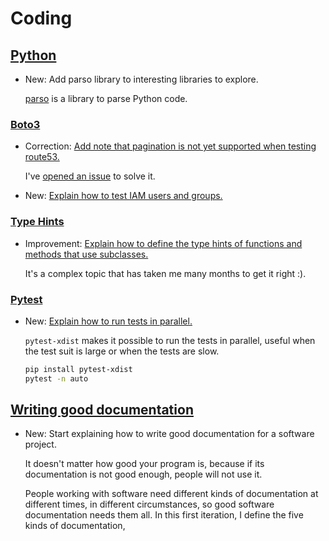 # Coding

## [Python](python.md)

* New: Add parso library to interesting libraries to explore.

    [parso](https://github.com/davidhalter/parso) is a library to parse Python code.
    

### [Boto3](boto3.md)

* Correction: [Add note that pagination is not yet supported when testing route53.](boto3.md#test-route53)

    I've [opened an issue](https://github.com/spulec/moto/issues/3879) to
    solve it.
    

* New: [Explain how to test IAM users and groups.](boto3.md#test-iam-users)

### [Type Hints](type_hints.md)

* Improvement: [Explain how to define the type hints of functions and methods that use subclasses.](type_hints.md#allow-any-subclass)

    It's a complex topic that has taken me many months to get it right :).

### [Pytest](pytest.md)

* New: [Explain how to run tests in parallel.](pytest.md#running-tests-in-parallel)

    `pytest-xdist` makes it possible to run the tests in parallel, useful when the
    test suit is large or when the tests are slow.
    
    ```bash
    pip install pytest-xdist
    pytest -n auto
    ```

## [Writing good documentation](documentation.md)

* New: Start explaining how to write good documentation for a software project.

    It doesn't matter how good your program is, because if its documentation is not
    good enough, people will not use it.
    
    People working with software need different kinds of documentation at different
    times, in different circumstances, so good software documentation needs them
    all. In this first iteration, I define the five kinds of documentation,
